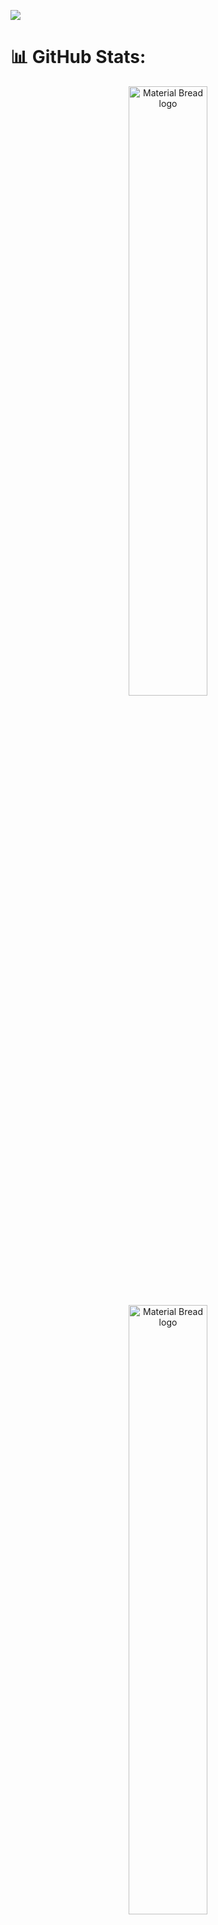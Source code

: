 ![](https://i.ibb.co/5WfTvGT/Purple-Modern-Digital-Marketing-Banner.jpg)


# 📊 GitHub Stats:

   

<p align="center">
    <img width="50%" src="http://github-profile-summary-cards.vercel.app/api/cards/repos-per-language?username=Kader517777&theme=nord_bright&exclude={exclude}" alt="Material Bread logo">
    <img width="50%" src="http://github-profile-summary-cards.vercel.app/api/cards/most-commit-language?username=Kader517777&theme=nord_bright&exclude={exclude}" alt="Material Bread logo">
</p>



<!-- Proudly created with GPRM ( https://gprm.itsvg.in ) -->
kjhk

